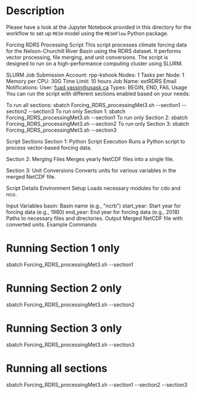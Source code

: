 # Description

Please have a look at the Jupyter Notebook provided in this directory for
the workflow to set up `MESH` model using the `MESHFlow` Python package.

Forcing RDRS Processing Script
This script processes climate forcing data for the Nelson-Churchill River Basin using the RDRS dataset. It performs vector processing, file merging, and unit conversions. The script is designed to run on a high-performance computing cluster using SLURM.

SLURM Job Submission
Account: rpp-kshook
Nodes: 1
Tasks per Node: 1
Memory per CPU: 30G
Time Limit: 10 hours
Job Name: extRDRS
Email Notifications:
User: fuad.yassin@usask.ca
Types: BEGIN, END, FAIL
Usage
You can run the script with different sections enabled based on your needs:

To run all sections:
sbatch Forcing_RDRS_processingMet3.sh --section1 --section2 --section3
To run only Section 1:
sbatch Forcing_RDRS_processingMet3.sh --section1
To run only Section 2:
sbatch Forcing_RDRS_processingMet3.sh --section2
To run only Section 3:
sbatch Forcing_RDRS_processingMet3.sh --section3

Script Sections
Section 1: Python Script Execution
Runs a Python script to process vector-based forcing data.

Section 2: Merging Files
Merges yearly NetCDF files into a single file.

Section 3: Unit Conversions
Converts units for various variables in the merged NetCDF file.

Script Details
Environment Setup
Loads necessary modules for cdo and nco.

Input Variables
basin: Basin name (e.g., "ncrb")
start_year: Start year for forcing data (e.g., 1980)
end_year: End year for forcing data (e.g., 2018)
Paths to necessary files and directories.
Output
Merged NetCDF file with converted units.
Example Commands
# Running Section 1 only
sbatch Forcing_RDRS_processingMet3.sh --section1
# Running Section 2 only
sbatch Forcing_RDRS_processingMet3.sh --section2
# Running Section 3 only
sbatch Forcing_RDRS_processingMet3.sh --section3
# Running all sections
sbatch Forcing_RDRS_processingMet3.sh --section1 --section2 --section3